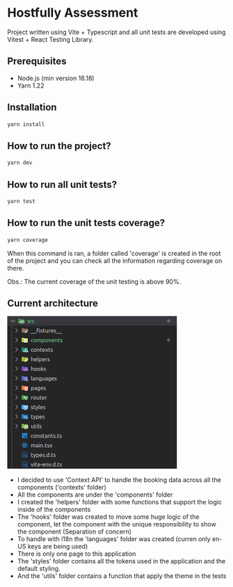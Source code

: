 # Hostfully Assessment

Project written using Vite + Typescript and all unit tests are developed using Vitest + React Testing Library.

## Prerequisites

- Node.js (min version 18.18)
- Yarn 1.22

## Installation

```js
yarn install
```

## How to run the project?

```js
yarn dev
```

## How to run all unit tests?

```js
yarn test
```

## How to run the unit tests coverage?

```js
yarn coverage
```

When this command is ran, a folder called 'coverage' is created in the root of the project and you can check all the information regarding coverage on there.

Obs.: The current coverage of the unit testing is above 90%.

## Current architecture

![Alt text](image.png)

- I decided to use 'Context API' to handle the booking data across all the components ('contexts' folder)
- All the components are under the 'components' folder
- I created the 'helpers' folder with some functions that support the logic inside of the components
- The 'hooks' folder was created to move some huge logic of the component, let the component with the unique responsibility to show the component (Separation of concern)
- To handle with i18n the 'languages' folder was created (curren only en-US keys are being used)
- There is only one page to this application
- The 'styles' folder contains all the tokens used in the application and the default styling.
- And the 'utils' folder contains a function that apply the theme in the tests
